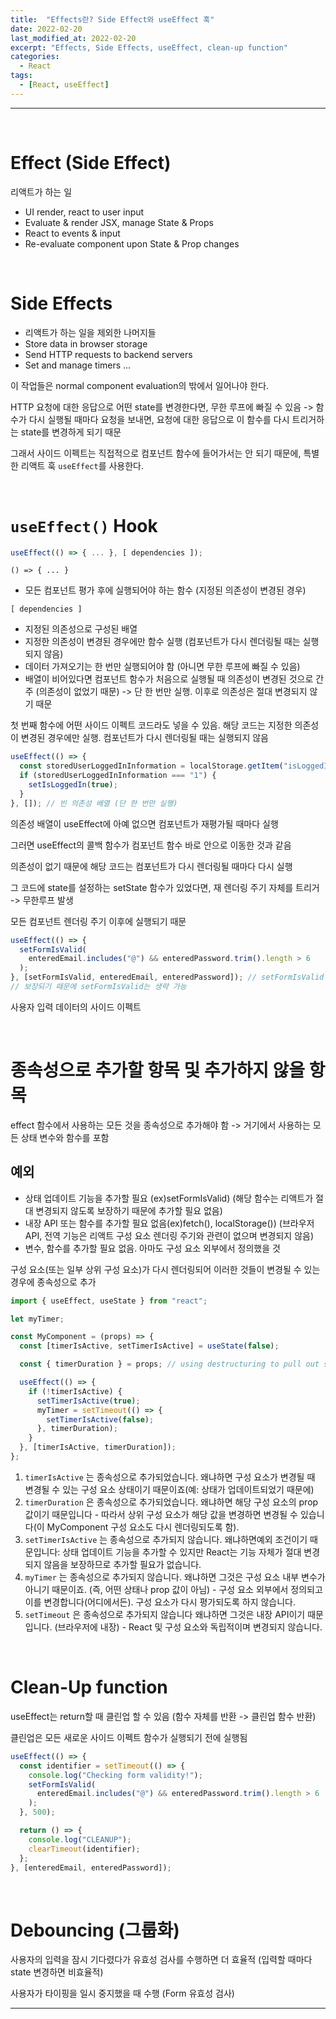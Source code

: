 ```yaml
---
title:  "Effects란? Side Effect와 useEffect 훅"
date: 2022-02-20
last_modified_at: 2022-02-20
excerpt: "Effects, Side Effects, useEffect, clean-up function"
categories:
  - React
tags:
  - [React, useEffect]
---
```


---

<br>

# Effect (Side Effect)

리액트가 하는 일

- UI render, react to user input
- Evaluate & render JSX, manage State & Props
- React to events & input
- Re-evaluate component upon State & Prop changes

<br>

# Side Effects

- 리액트가 하는 일을 제외한 나머지들
- Store data in browser storage
- Send HTTP requests to backend servers
- Set and manage timers ...

이 작업들은 normal component evaluation의 밖에서 일어나야 한다.

HTTP 요청에 대한 응답으로 어떤 state를 변경한다면, 무한 루프에 빠질 수 있음 -> 함수가 다시 실행될 때마다 요청을 보내면, 요청에 대한 응답으로 이 함수를 다시 트리거하는 state를 변경하게 되기 때문

그래서 사이드 이펙트는 직접적으로 컴포넌트 함수에 들어가서는 안 되기 때문에, 특별한 리액트 훅 `useEffect`를 사용한다.

<br>

# `useEffect()` Hook

```jsx
useEffect(() => { ... }, [ dependencies ]);
```

```
() => { ... }
```
- 모든 컴포넌트 평가 후에 실행되어야 하는 함수 (지정된 의존성이 변경된 경우)

```
[ dependencies ]
```
- 지정된 의존성으로 구성된 배열
- 지정한 의존성이 변경된 경우에만 함수 실행 (컴포넌트가 다시 렌더링될 때는 실행되지 않음)
- 데이터 가져오기는 한 번만 실행되어야 함 (아니면 무한 루프에 빠질 수 있음)
- 배열이 비어있다면 컴포넌트 함수가 처음으로 실행될 때 의존성이 변경된 것으로 간주 (의존성이 없었기 때문) -> 단 한 번만 실행. 이후로 의존성은 절대 변경되지 않기 때문

첫 번째 함수에 어떤 사이드 이펙트 코드라도 넣을 수 있음. 해당 코드는 지정한 의존성이 변경된 경우에만 실행. 컴포넌트가 다시 렌더링될 때는 실행되지 않음

```jsx
useEffect(() => {
  const storedUserLoggedInInformation = localStorage.getItem("isLoggedIn");
  if (storedUserLoggedInInformation === "1") {
    setIsLoggedIn(true);
  }
}, []); // 빈 의존성 배열 (단 한 번만 실행)
```

의존성 배열이 useEffect에 아예 없으면 컴포넌트가 재평가될 때마다 실행

그러면 useEffect의 콜백 함수가 컴포넌트 함수 바로 안으로 이동한 것과 같음

의존성이 없기 때문에 해당 코드는 컴포넌트가 다시 렌더링될 때마다 다시 실행

그 코드에 state를 설정하는 setState 함수가 있었다면, 재 렌더링 주기 자체를 트리거 -> 무한루프 발생

모든 컴포넌트 렌더링 주기 이후에 실행되기 때문

```jsx
useEffect(() => {
  setFormIsValid(
    enteredEmail.includes("@") && enteredPassword.trim().length > 6
  );
}, [setFormIsValid, enteredEmail, enteredPassword]); // setFormIsValid 함수는 리액트에 의해 절대 변경되지 않도록
// 보장되기 때문에 setFormIsValid는 생략 가능
```

사용자 입력 데이터의 사이드 이펙트

<br>

# 종속성으로 추가할 항목 및 추가하지 않을 항목

effect 함수에서 사용하는 모든 것을 종속성으로 추가해야 함 -> 거기에서 사용하는 모든 상태 변수와 함수를 포함

## 예외

- 상태 업데이트 기능을 추가할 필요 (ex)setFormIsValid) (해당 함수는 리액트가 절대 변경되지 않도록 보장하기 때문에 추가할 필요 없음)
- 내장 API 또는 함수를 추가할 필요 없음(ex)fetch(), localStorage()) (브라우저 API, 전역 기능은 리액트 구성 요소 렌더링 주기와 관련이 없으며 변경되지 않음)
- 변수, 함수를 추가할 필요 없음. 아마도 구성 요소 외부에서 정의했을 것

구성 요소(또는 일부 상위 구성 요소)가 다시 렌더링되어 이러한 것들이 변경될 수 있는 경우에 종속성으로 추가

```jsx
import { useEffect, useState } from "react";

let myTimer;

const MyComponent = (props) => {
  const [timerIsActive, setTimerIsActive] = useState(false);

  const { timerDuration } = props; // using destructuring to pull out specific props values

  useEffect(() => {
    if (!timerIsActive) {
      setTimerIsActive(true);
      myTimer = setTimeout(() => {
        setTimerIsActive(false);
      }, timerDuration);
    }
  }, [timerIsActive, timerDuration]);
};
```

1. `timerIsActive` 는 종속성으로 추가되었습니다. 왜냐하면 구성 요소가 변경될 때 변경될 수 있는 구성 요소 상태이기 때문이죠(예: 상태가 업데이트되었기 때문에)
2. `timerDuration` 은 종속성으로 추가되었습니다. 왜냐하면 해당 구성 요소의 prop 값이기 때문입니다 - 따라서 상위 구성 요소가 해당 값을 변경하면 변경될 수 있습니다(이 MyComponent 구성 요소도 다시 렌더링되도록 함).
3. `setTimerIsActive` 는 종속성으로 추가되지 않습니다. 왜냐하면예외 조건이기 때문입니다: 상태 업데이트 기능을 추가할 수 있지만 React는 기능 자체가 절대 변경되지 않음을 보장하므로 추가할 필요가 없습니다.
4. `myTimer` 는 종속성으로 추가되지 않습니다. 왜냐하면 그것은 구성 요소 내부 변수가 아니기 때문이죠. (즉, 어떤 상태나 prop 값이 아님) - 구성 요소 외부에서 정의되고 이를 변경합니다(어디에서든). 구성 요소가 다시 평가되도록 하지 않습니다.
5. `setTimeout` 은 종속성으로 추가되지 않습니다 왜냐하면 그것은 내장 API이기 때문입니다. (브라우저에 내장) - React 및 구성 요소와 독립적이며 변경되지 않습니다.

<br>

# Clean-Up function

useEffect는 return할 때 클린업 할 수 있음 (함수 자체를 반환 -> 클린업 함수 반환)

클린업은 모든 새로운 사이드 이펙트 함수가 실행되기 전에 실행됨

```jsx
useEffect(() => {
  const identifier = setTimeout(() => {
    console.log("Checking form validity!");
    setFormIsValid(
      enteredEmail.includes("@") && enteredPassword.trim().length > 6
    );
  }, 500);

  return () => {
    console.log("CLEANUP");
    clearTimeout(identifier);
  };
}, [enteredEmail, enteredPassword]);
```

<br>

# Debouncing (그룹화)

사용자의 입력을 잠시 기다렸다가 유효성 검사를 수행하면 더 효율적 (입력할 때마다 state 변경하면 비효율적)

사용자가 타이핑을 일시 중지했을 때 수행 (Form 유효성 검사)

---
